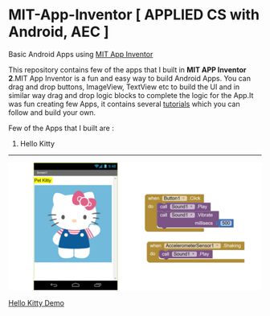 # MIT-App-Inventor [ APPLIED CS with Android, AEC ]
Basic Android Apps using [MIT App Inventor](http://ai2.appinventor.mit.edu) 

This repository contains few of the apps that I built in <b>MIT APP Inventor 2</b>.MIT App Inventor is a fun and easy way to build Android Apps. You can drag and drop buttons, ImageView, TextView etc to build the UI and in similar way drag and drop logic blocks to complete the logic for the App.It was fun creating few Apps, it contains several [tutorials](http://appinventor.mit.edu/explore/ai2/tutorials) which you can follow and build your own. 

Few of the Apps that I built are :

1. Hello Kitty
--------------
<img src="https://github.com/SKKSaikia/MIT-App-Inventor/blob/master/Images/kitty.jpg">

[Hello Kitty Demo](https://youtu.be/RV9cvNFkv_8)
